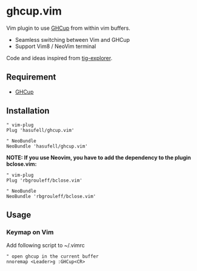 # ghcup.vim

Vim plugin to use [GHCup](https://gitlab.haskell.org/haskell/ghcup-hs) from within vim buffers.
* Seamless switching between Vim and GHCup
* Support Vim8 / NeoVim terminal

Code and ideas inspired from [tig-explorer](https://github.com/iberianpig/tig-explorer.vim).

## Requirement

* [GHCup](https://www.haskell.org/ghcup/)

## Installation

```vim
" vim-plug
Plug 'hasufell/ghcup.vim'

" NeoBundle
NeoBundle 'hasufell/ghcup.vim'
```

**NOTE: If you use Neovim, you have to add the dependency to the plugin bclose.vim:**

```vim
" vim-plug
Plug 'rbgrouleff/bclose.vim'

" NeoBundle
NeoBundle 'rbgrouleff/bclose.vim'
```

## Usage

### Keymap on Vim

Add following script to ~/.vimrc

```vim
" open ghcup in the current buffer
nnoremap <Leader>g :GHCup<CR>
```
